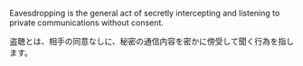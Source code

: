 
Eavesdropping is the general act of secretly intercepting and listening to private communications without consent.

盗聴とは、相手の同意なしに、秘密の通信内容を密かに傍受して聞く行為を指します。
